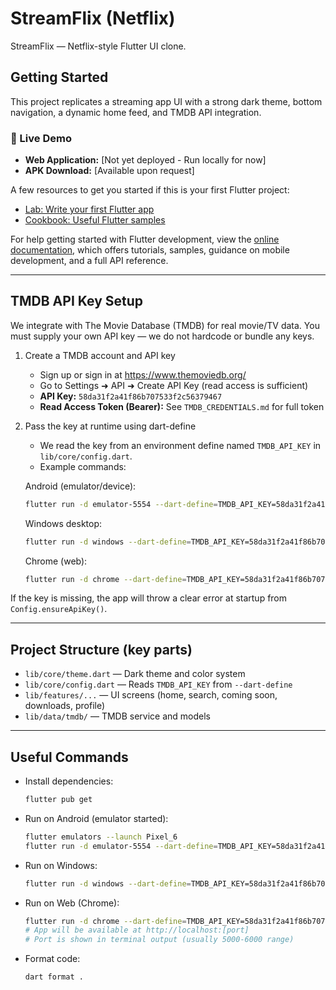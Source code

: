 # StreamFlix (Netflix)

StreamFlix — Netflix-style Flutter UI clone.

## Getting Started

This project replicates a streaming app UI with a strong dark theme, bottom navigation, a dynamic home feed, and TMDB API integration.

### 🔗 Live Demo
- **Web Application:** [Not yet deployed - Run locally for now]
- **APK Download:** [Available upon request]

A few resources to get you started if this is your first Flutter project:

- [Lab: Write your first Flutter app](https://docs.flutter.dev/get-started/codelab)
- [Cookbook: Useful Flutter samples](https://docs.flutter.dev/cookbook)

For help getting started with Flutter development, view the
[online documentation](https://docs.flutter.dev/), which offers tutorials,
samples, guidance on mobile development, and a full API reference.

---

## TMDB API Key Setup

We integrate with The Movie Database (TMDB) for real movie/TV data. You must supply your own API key — we do not hardcode or bundle any keys.

1) Create a TMDB account and API key
   - Sign up or sign in at https://www.themoviedb.org/
   - Go to Settings ➜ API ➜ Create API Key (read access is sufficient)
   - **API Key:** `58da31f2a41f86b707533f2c56379467`
   - **Read Access Token (Bearer):** See `TMDB_CREDENTIALS.md` for full token

2) Pass the key at runtime using dart-define
   - We read the key from an environment define named `TMDB_API_KEY` in `lib/core/config.dart`.
   - Example commands:

   Android (emulator/device):
   ```bash
   flutter run -d emulator-5554 --dart-define=TMDB_API_KEY=58da31f2a41f86b707533f2c56379467
   ```

   Windows desktop:
   ```bash
   flutter run -d windows --dart-define=TMDB_API_KEY=58da31f2a41f86b707533f2c56379467
   ```

   Chrome (web):
   ```bash
   flutter run -d chrome --dart-define=TMDB_API_KEY=58da31f2a41f86b707533f2c56379467
   ```

If the key is missing, the app will throw a clear error at startup from `Config.ensureApiKey()`.

---

## Project Structure (key parts)

- `lib/core/theme.dart` — Dark theme and color system
- `lib/core/config.dart` — Reads `TMDB_API_KEY` from `--dart-define`
- `lib/features/...` — UI screens (home, search, coming soon, downloads, profile)
- `lib/data/tmdb/` — TMDB service and models

---

## Useful Commands

- Install dependencies:
  ```bash
  flutter pub get
  ```

- Run on Android (emulator started):
  ```bash
  flutter emulators --launch Pixel_6
  flutter run -d emulator-5554 --dart-define=TMDB_API_KEY=58da31f2a41f86b707533f2c56379467
  ```

- Run on Windows:
  ```bash
  flutter run -d windows --dart-define=TMDB_API_KEY=58da31f2a41f86b707533f2c56379467
  ```

- Run on Web (Chrome):
  ```bash
  flutter run -d chrome --dart-define=TMDB_API_KEY=58da31f2a41f86b707533f2c56379467
  # App will be available at http://localhost:[port]
  # Port is shown in terminal output (usually 5000-6000 range)
  ```

- Format code:
  ```bash
  dart format .
  
